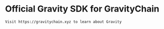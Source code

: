 # Official Gravity SDK for GravityChain

```
Visit https://gravitychain.xyz to learn about Gravity
```